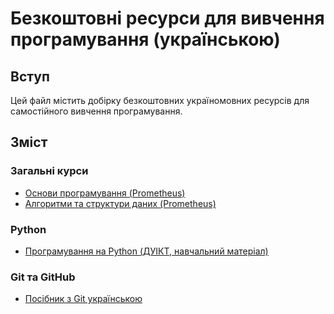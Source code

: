 # Безкоштовні ресурси для вивчення програмування (українською)

## Вступ

Цей файл містить добірку безкоштовних україномовних ресурсів для самостійного вивчення програмування.

## Зміст

### Загальні курси
- [Основи програмування (Prometheus)](https://prometheus.org.ua/course/osnovy-programuvannya/)
- [Алгоритми та структури даних (Prometheus)](https://courses.prometheus.org.ua/courses/course-v1:Prometheus+CS50+2016_T2/about)

### Python
- [Програмування на Python (ДУІКТ, навчальний матеріал)](https://npu.edu.ua/images/file/vidil_aspirant/elektronni_kursy/Python.pdf)

### Git та GitHub
- [Посібник з Git українською](https://rogerdudler.github.io/git-guide/index.uk.html)
